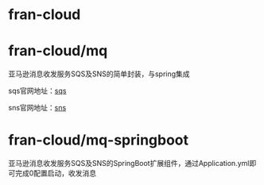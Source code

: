 # fran-cloud



# fran-cloud/mq

亚马逊消息收发服务SQS及SNS的简单封装，与spring集成

sqs官网地址：[sqs](https://aws.amazon.com/cn/sqs/?nc2=h_m1 "sqs")

sns官网地址：[sns](https://aws.amazon.com/cn/sns/?nc2=h_m1 "sns")

# fran-cloud/mq-springboot

亚马逊消息收发服务SQS及SNS的SpringBoot扩展组件，通过Application.yml即可完成0配置启动，收发消息

